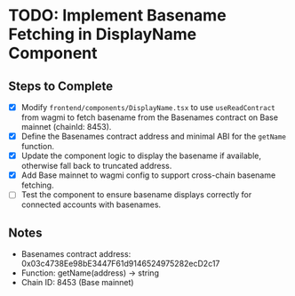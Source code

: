 # TODO: Implement Basename Fetching in DisplayName Component

## Steps to Complete
- [x] Modify `frontend/components/DisplayName.tsx` to use `useReadContract` from wagmi to fetch basename from the Basenames contract on Base mainnet (chainId: 8453).
- [x] Define the Basenames contract address and minimal ABI for the `getName` function.
- [x] Update the component logic to display the basename if available, otherwise fall back to truncated address.
- [x] Add Base mainnet to wagmi config to support cross-chain basename fetching.
- [ ] Test the component to ensure basename displays correctly for connected accounts with basenames.

## Notes
- Basenames contract address: 0x03c4738Ee98bE3447F61d9146524975282ecD2c17
- Function: getName(address) -> string
- Chain ID: 8453 (Base mainnet)
